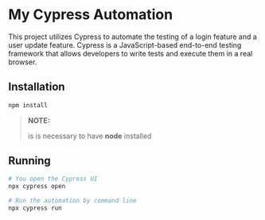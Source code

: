 # My Cypress Automation

This project utilizes Cypress to automate the testing of a login feature and a user update feature. Cypress is a JavaScript-based end-to-end testing framework that allows developers to write tests and execute them in a real browser.

## Installation
```bash
npm install
```
> **NOTE:**
>
> is is necessary to have **node** installed

## Running 
```bash
# You open the Cypress UI
npx cypress open

# Run the automation by command line
npx cypress run
```
